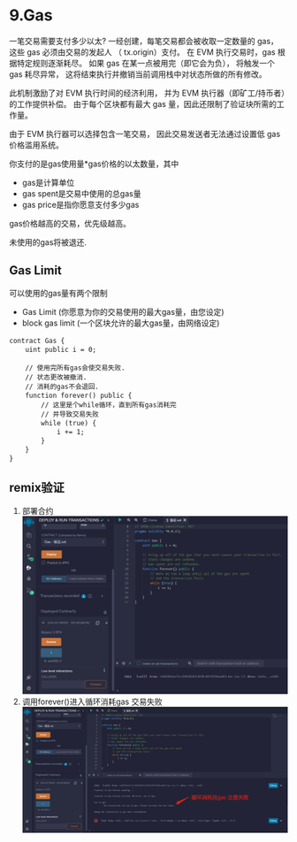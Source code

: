# 9.Gas
一笔交易需要支付多少以太?
一经创建，每笔交易都会被收取一定数量的 gas， 这些 gas 必须由交易的发起人 （ tx.origin）支付。 在 EVM 执行交易时，gas 根据特定规则逐渐耗尽。 如果 gas 在某一点被用完（即它会为负）， 将触发一个 gas 耗尽异常， 这将结束执行并撤销当前调用栈中对状态所做的所有修改。

此机制激励了对 EVM 执行时间的经济利用， 并为 EVM 执行器（即矿工/持币者）的工作提供补偿。 由于每个区块都有最大 gas 量，因此还限制了验证块所需的工作量。

由于 EVM 执行器可以选择包含一笔交易， 因此交易发送者无法通过设置低 gas 价格滥用系统。

你支付的是gas使用量*gas价格的以太数量，其中

* gas是计算单位
* gas spent是交易中使用的总gas量
* gas price是指你愿意支付多少gas

gas价格越高的交易，优先级越高。

未使用的gas将被退还.

## Gas Limit
可以使用的gas量有两个限制

* Gas Limit (你愿意为你的交易使用的最大gas量，由您设定)
* block gas limit (一个区块允许的最大gas量，由网络设定)

```solidity
contract Gas {
    uint public i = 0;

    // 使用完所有gas会使交易失败.
    // 状态更改被撤消.
    // 消耗的gas不会退回.
    function forever() public {
        // 这里是个while循环，直到所有gas消耗完
        // 并导致交易失败
        while (true) {
            i += 1;
        }
    }
}
```

## remix验证
1. 部署合约
![9-1.png](./img/9-1.png)
1. 调用forever()进入循环消耗gas 交易失败
![9-2.jpg](./img/9-2.jpg)